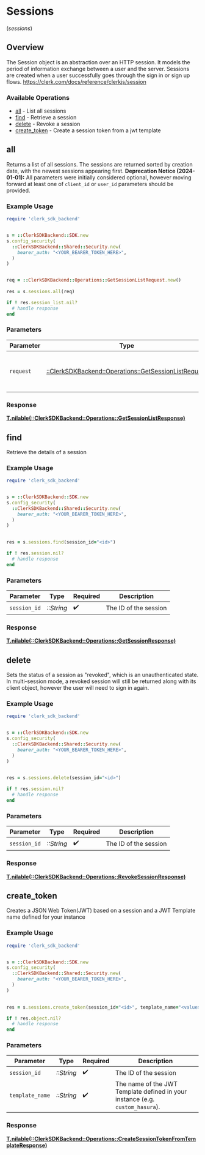 # Sessions
(*sessions*)

## Overview

The Session object is an abstraction over an HTTP session.
It models the period of information exchange between a user and the server.
Sessions are created when a user successfully goes through the sign in or sign up flows.
<https://clerk.com/docs/reference/clerkjs/session>

### Available Operations

* [all](#all) - List all sessions
* [find](#find) - Retrieve a session
* [delete](#delete) - Revoke a session
* [create_token](#create_token) - Create a session token from a jwt template

## all

Returns a list of all sessions.
The sessions are returned sorted by creation date, with the newest sessions appearing first.
**Deprecation Notice (2024-01-01):** All parameters were initially considered optional, however
moving forward at least one of `client_id` or `user_id` parameters should be provided.

### Example Usage

```ruby
require 'clerk_sdk_backend'


s = ::ClerkSDKBackend::SDK.new
s.config_security(
  ::ClerkSDKBackend::Shared::Security.new(
    bearer_auth: "<YOUR_BEARER_TOKEN_HERE>",
  )
)


req = ::ClerkSDKBackend::Operations::GetSessionListRequest.new()
    
res = s.sessions.all(req)

if ! res.session_list.nil?
  # handle response
end

```

### Parameters

| Parameter                                                                                                | Type                                                                                                     | Required                                                                                                 | Description                                                                                              |
| -------------------------------------------------------------------------------------------------------- | -------------------------------------------------------------------------------------------------------- | -------------------------------------------------------------------------------------------------------- | -------------------------------------------------------------------------------------------------------- |
| `request`                                                                                                | [::ClerkSDKBackend::Operations::GetSessionListRequest](../../models/operations/getsessionlistrequest.md) | :heavy_check_mark:                                                                                       | The request object to use for the request.                                                               |

### Response

**[T.nilable(::ClerkSDKBackend::Operations::GetSessionListResponse)](../../models/operations/getsessionlistresponse.md)**



## find

Retrieve the details of a session

### Example Usage

```ruby
require 'clerk_sdk_backend'


s = ::ClerkSDKBackend::SDK.new
s.config_security(
  ::ClerkSDKBackend::Shared::Security.new(
    bearer_auth: "<YOUR_BEARER_TOKEN_HERE>",
  )
)

    
res = s.sessions.find(session_id="<id>")

if ! res.session.nil?
  # handle response
end

```

### Parameters

| Parameter             | Type                  | Required              | Description           |
| --------------------- | --------------------- | --------------------- | --------------------- |
| `session_id`          | *::String*            | :heavy_check_mark:    | The ID of the session |

### Response

**[T.nilable(::ClerkSDKBackend::Operations::GetSessionResponse)](../../models/operations/getsessionresponse.md)**



## delete

Sets the status of a session as "revoked", which is an unauthenticated state.
In multi-session mode, a revoked session will still be returned along with its client object, however the user will need to sign in again.

### Example Usage

```ruby
require 'clerk_sdk_backend'


s = ::ClerkSDKBackend::SDK.new
s.config_security(
  ::ClerkSDKBackend::Shared::Security.new(
    bearer_auth: "<YOUR_BEARER_TOKEN_HERE>",
  )
)

    
res = s.sessions.delete(session_id="<id>")

if ! res.session.nil?
  # handle response
end

```

### Parameters

| Parameter             | Type                  | Required              | Description           |
| --------------------- | --------------------- | --------------------- | --------------------- |
| `session_id`          | *::String*            | :heavy_check_mark:    | The ID of the session |

### Response

**[T.nilable(::ClerkSDKBackend::Operations::RevokeSessionResponse)](../../models/operations/revokesessionresponse.md)**



## create_token

Creates a JSON Web Token(JWT) based on a session and a JWT Template name defined for your instance

### Example Usage

```ruby
require 'clerk_sdk_backend'


s = ::ClerkSDKBackend::SDK.new
s.config_security(
  ::ClerkSDKBackend::Shared::Security.new(
    bearer_auth: "<YOUR_BEARER_TOKEN_HERE>",
  )
)

    
res = s.sessions.create_token(session_id="<id>", template_name="<value>")

if ! res.object.nil?
  # handle response
end

```

### Parameters

| Parameter                                                                     | Type                                                                          | Required                                                                      | Description                                                                   |
| ----------------------------------------------------------------------------- | ----------------------------------------------------------------------------- | ----------------------------------------------------------------------------- | ----------------------------------------------------------------------------- |
| `session_id`                                                                  | *::String*                                                                    | :heavy_check_mark:                                                            | The ID of the session                                                         |
| `template_name`                                                               | *::String*                                                                    | :heavy_check_mark:                                                            | The name of the JWT Template defined in your instance (e.g. `custom_hasura`). |

### Response

**[T.nilable(::ClerkSDKBackend::Operations::CreateSessionTokenFromTemplateResponse)](../../models/operations/createsessiontokenfromtemplateresponse.md)**

